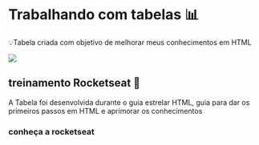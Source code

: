 <h1>Trabalhando com tabelas 📊</h1>

<p>💡Tabela criada com objetivo de melhorar meus conhecimentos em HTML</p>
<img src ="https://user-images.githubusercontent.com/89174923/159178929-b8077392-97c6-4272-a95c-c81d2f11c5e7.PNG" />

 <h2> treinamento Rocketseat 🚀</h2>
 <p> A Tabela foi desenvolvida durante o guia estrelar HTML, guia para dar os primeiros passos em HTML e aprimorar os conhecimentos</p>
 <h3> conheça a <hrf="https://www.rocketseat.com.br/">rocketseat</> </h3>
